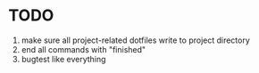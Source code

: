 # TODO
1. make sure all project-related dotfiles write to project directory
2. end all commands with "finished"
3. bugtest like everything